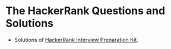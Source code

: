 # The HackerRank Questions and Solutions

- Solutions of [HackerRank Interview Preparation Kit](https://www.hackerrank.com/interview/interview-preparation-kit).
